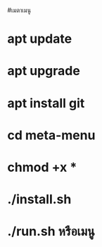 #เมตาเมนู


# apt update
# apt upgrade
# apt install git 
# cd meta-menu
# chmod +x *
# ./install.sh
# ./run.sh หรือเมนู
